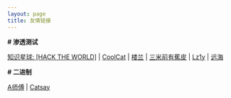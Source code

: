 ```yaml
---
layout: page
title: 友情链接
---
```


**\# 渗透测试**

[知识星球: \[HACK THE WORLD\]](https://public.zsxq.com/groups/225824414251.html) \| [CoolCat](https://blog.gzsec.org) \| [楼兰](http://www.teagle.top/) \| [三米前有蕉皮](https://www.cnblogs.com/Kali-Team/) \| [Lz1y](https://www.lz1y.cn/) | [远海](https://www.websecuritys.cn/)

**\# 二进制**

[A师傅](https://www.whsgwl.net) \| [Catsay](http://www.hackpwn.xyz/)